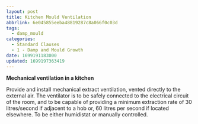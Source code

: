 ```yaml
---
layout: post
title: Kitchen Mould Ventilation
abbrlink: 6e045855eeba48819287c8a066f0c03d
tags:
  - damp_mould
categories:
  - Standard Clauses
  - 1 - Damp and Mould Growth
date: 1699191183000
updated: 1699197363419
---
```


**Mechanical ventilation in a kitchen**

Provide and install mechanical extract ventilation, vented directly to the external air. The ventilator is to be safely connected to the electrical circuit of the room, and to be capable of providing a minimum extraction rate of 30 litres/second if adjacent to a hob or, 60 litres per second if located elsewhere. To be either humidistat or manually controlled.

